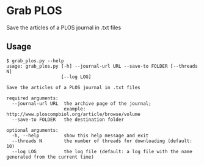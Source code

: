 # Grab PLOS
Save the articles of a PLOS journal in .txt files

## Usage

    $ grab_plos.py --help
    usage: grab_plos.py [-h] --journal-url URL --save-to FOLDER [--threads N]
                        [--log LOG]
    
    Save the articles of a PLOS journal in .txt files

    required arguments:
      --journal-url URL  the archive page of the journal; 
                         example: http://www.ploscompbiol.org/article/browse/volume
      --save-to FOLDER   the destination folder
    
    optional arguments:
      -h, --help         show this help message and exit
      --threads N        the number of threads for downloading (default: 10)
      --log LOG          the log file (default: a log file with the name generated from the current time)

